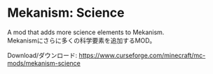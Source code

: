 # Mekanism: Science
A mod that adds more science elements to Mekanism.  
Mekanismにさらに多くの科学要素を追加するMOD。

Download/ダウンロード: https://www.curseforge.com/minecraft/mc-mods/mekanism-science